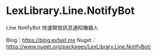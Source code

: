 # LexLibrary.Line.NotifyBot
Line NotifyBot 快速開發訊息通知機器人

Blog：https://blog.exfast.me
Nuget：https://www.nuget.org/packages/LexLibrary.Line.NotifyBot/
